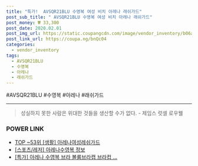 ```yaml
--- 
title: "특가!  AVSQR21BLU 수영복 여성 비치 아레나 래쉬가드" 
post_sub_title: " AVSQR21BLU 수영복 여성 비치 아레나 래쉬가드" 
post_money: ₩ 33,300 
post_date: 2020.02.01 
post_img_url: https://static.coupangcdn.com/image/vendor_inventory/b06a/b8a686e2763fe66d231c1198ee3756ba7c8e3aa0b7dc7e66b8e83d57c1de.jpg 
post_link_url: https://coupa.ng/bnQc04 
categories: 
  - vendor_inventory 
tags: 
  - AVSQR21BLU 
  - 수영복 
  - 아레나 
  - 래쉬가드 
--- 
```

  #AVSQR21BLU #수영복 #아레나 #래쉬가드 
<hr> 

> 성실하지 못한 사람은 위대한 것들을 생산할 수가 없다. - 제임스 럿셀 로우웰 


### POWER LINK

* <a href="https://blog.naver.com/an0733/221792180999" target="_blank"> TOP ~53위 [생활] 아레나여성레쉬가드</a>
* <a href="https://blog.naver.com/santokki14/221771384120" target="_blank"> [스포츠/레저] 아레나수영복 정보 </a>
* <a href="https://blog.naver.com/an0733/221789796232" target="_blank">[특가] 아레나 수영복 브라 볼륨브라캡 브라컵 ...</a>
